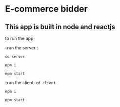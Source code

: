 # E-commerce bidder

## This app is built in node and reactjs

to run the app

-run the server :

`cd server`

`npm i`

`npm start`

-run the client:
`cd client`

`npm i`

`npm start`

